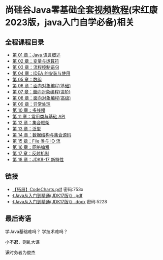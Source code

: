 # 尚硅谷Java零基础全套[视频教程](https://www.bilibili.com/video/BV1PY411e7J6)(宋红康2023版，java入门自学必备)相关

## 全程课程目录
- [第 01 章：Java 语言概述](./第01章_Java语言概述)
- [第 02 章：变量与运算符](./第02章_变量与运算符)
- [第 03 章：流程控制语句](./第03章_流程控制语句)
- [第 04 章：IDEA 的安装与使用](./第04章_IDEA的安装与使用)
- [第 05 章：数组](./第05章_数组)
- [第 06 章：面向对象编程(基础)](./第06章_面向对象编程（基础）)
- [第 07 章：面向对象编程(进阶)](./第07章_面向对象编程（进阶）)
- [第 08 章：面向对象编程(高级)](./第08章_面向对象编程（高级）)
- [第 09 章：异常处理](./第09章_异常处理)
- [第 10 章：多线程](./第10章_多线程)
- [第 11 章：常用类与基础 API](./第11章_常用类和基础API)
- [第 12 章：集合框架](./第12章_集合框架)
- [第 13 章：泛型](./第13章_泛型)
- [第 14 章：数据结构与集合源码](./第14章_数据结构与集合源码)
- [第 15 章：File 类与 IO 流](./第15章_File类与IO流)
- [第 16 章：网络编程](./第16章_网络编程)
- [第 17 章：反射机制](./第17章_反射机制)
- [第 18 章：JDK8-17 新特性](./第18章_JDK8-17新特性)


## 链接
- [【拓展】CodeCharts.pdf](https://txyz.lanzoue.com/iObw80yvuxaj) 密码:753x
- [《Java从入门到精通(JDK17版)》.pdf](https://txyz.lanzoue.com/ieUiP0yvucra)
- [《Java从入门到精通(JDK17版)》.docx](https://txyz.lanzoue.com/iioVy0yvu9xi) 密码:5228


## 最后寄语
学Java基础难吗？
学技术难吗？

小不**忍**，则乱大谋

**识**时务者为俊杰
